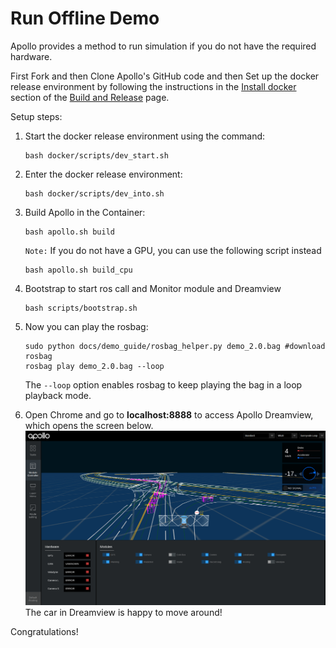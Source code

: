 # Run Offline Demo

Apollo provides a method to run simulation if you do not have the required
hardware.

First Fork and then Clone Apollo's GitHub code and then Set up the docker release environment by following the instructions in the
[Install docker](https://github.com/ApolloAuto/apollo/blob/master/docs/howto/how_to_build_and_release.md#docker)
section of the
[Build and Release](https://github.com/ApolloAuto/apollo/blob/master/docs/howto/how_to_build_and_release.md)
page.

Setup steps:

1. Start the docker release environment using the command:

    ```
    bash docker/scripts/dev_start.sh
    ```

2. Enter the docker release environment:

    ```
    bash docker/scripts/dev_into.sh
    ```

3. Build Apollo in the Container:
    ```
    bash apollo.sh build
    ```
    `Note:` If you do not have a GPU, you can use the following script instead

    ```
    bash apollo.sh build_cpu
    ```
4. Bootstrap to start ros call and Monitor module and Dreamview
    ```
    bash scripts/bootstrap.sh
    ```

5. Now you can play the rosbag:

    ```
    sudo python docs/demo_guide/rosbag_helper.py demo_2.0.bag #download rosbag
    rosbag play demo_2.0.bag --loop
    ```

    The `--loop` option enables rosbag to keep playing the bag in a loop
    playback mode.

6. Open Chrome and go to **localhost:8888** to access Apollo Dreamview, which
   opens the screen below.
    ![](images/dv_trajectory.png)
   The car in Dreamview is happy to move around!

Congratulations!
